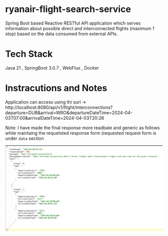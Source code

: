 # ryanair-flight-search-service
Spring Boot based Reactive RESTful API application which serves information about possible direct and interconnected flights (maximum 1 stop) based on the data consumed from external APIs.
# Tech Stack
Java 21 , SpringBoot 3.0.7 , WebFlux , Docker

# Instracutions and Notes

Application can access using thi surl -> http://localhost:8080/api/v1/flight/interconnections?departure=DUB&arrival=WRO&departureDateTime=2024-04-03T07:00&arrivalDateTime=2024-04-03T20:26



Note: I have made the final response more readbale and generic as follows while maintaing the requetsted response form (requested request form is under `data` section

![screenshot](scr_cpt.jpg)
